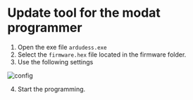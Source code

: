# Update tool for the modat programmer

1. Open the exe file `ardudess.exe`
2. Select the `firmware.hex` file located in the firmware folder. 
3. Use the following settings

![config](https://github.com/AzizSayfutdinov/ModatProgrammerTool/tree/master/update_tool/img/config.png)

4. Start the programming. 


